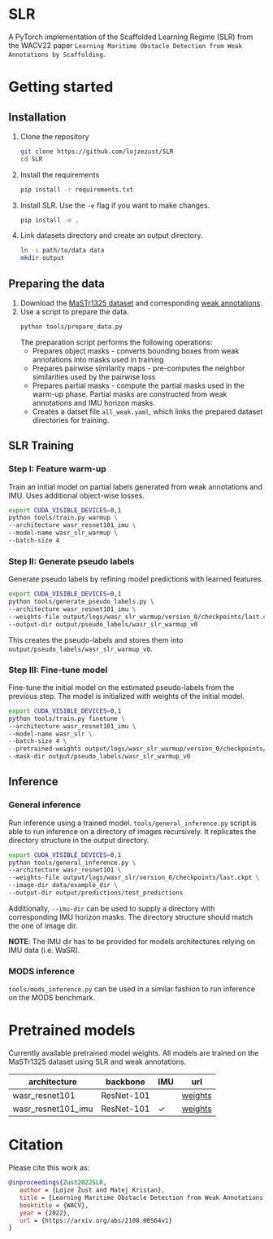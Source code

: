 # SLR

A PyTorch implementation of the Scaffolded Learning Regime (SLR) from the WACV22 paper `Learning Maritime Obstacle Detection from Weak Annotations by Scaffolding`.

# Getting started

## Installation

1. Clone the repository
    ```bash
    git clone https://github.com/lojzezust/SLR
    cd SLR
    ```
2. Install the requirements
    ```bash
    pip install -r requirements.txt
    ```
3. Install SLR. Use the `-e` flag if you want to make changes.
    ```bash
    pip install -e .
    ```
4. Link datasets directory and create an output directory.
    ```bash
    ln -s path/to/data data
    mkdir output
    ```

## Preparing the data

1. Download the [MaSTr1325 dataset](https://box.vicos.si/borja/viamaro/index.html) and corresponding [weak annotations](https://github.com/lojzezust/SLR/releases/download/weights/mastr_extra.zip).
2. Use a script to prepare the data.
    ```bash
    python tools/prepare_data.py
    ```
    The preparation script performs the following operations:
    - Prepares object masks - converts bounding boxes from weak annotations into masks used in training
    - Prepares pairwise similarity maps - pre-computes the neighbor similarities used by the pairwise loss
    - Prepares partial masks - compute the partial masks used in the warm-up phase. Partial masks are constructed from weak annotations and IMU horizon masks.
    - Creates a datset file `all_weak.yaml`, which links the prepared dataset directories for training.

## SLR Training

### Step I: Feature warm-up

Train an initial model on partial labels generated from weak annotations and IMU. Uses additional object-wise losses.
```bash
export CUDA_VISIBLE_DEVICES=0,1
python tools/train.py warmup \
--architecture wasr_resnet101_imu \
--model-name wasr_slr_warmup \
--batch-size 4
```


### Step II: Generate pseudo labels

Generate pseudo labels by refining model predictions with learned features.
```bash
export CUDA_VISIBLE_DEVICES=0,1
python tools/generate_pseudo_labels.py \
--architecture wasr_resnet101_imu \
--weights-file output/logs/wasr_slr_warmup/version_0/checkpoints/last.ckpt \
--output-dir output/pseudo_labels/wasr_slr_warmup_v0
```

This creates the pseudo-labels and stores them into `output/pseudo_labels/wasr_slr_warmup_v0`.

### Step III: Fine-tune model

Fine-tune the initial model on the estimated pseudo-labels from the previous step. 
The model is initialized with weights of the initial model.

```bash
export CUDA_VISIBLE_DEVICES=0,1
python tools/train.py finetune \
--architecture wasr_resnet101_imu \
--model-name wasr_slr \
--batch-size 4 \
--pretrained-weights output/logs/wasr_slr_warmup/version_0/checkpoints/last.ckpt \
--mask-dir output/pseudo_labels/wasr_slr_warmup_v0
```
## Inference

### General inference

Run inference using a trained model. `tools/general_inference.py` script is able to run inference on a directory of images recursively. It replicates the directory structure in the output directory.

```bash
export CUDA_VISIBLE_DEVICES=0,1
python tools/general_inference.py \
--architecture wasr_resnet101 \
--weights-file output/logs/wasr_slr/version_0/checkpoints/last.ckpt \
--image-dir data/example_dir \
--output-dir output/predictions/test_predictions
```

Additionally, `--imu-dir` can be used to supply a directory with corresponding IMU horizon masks. The directory structure should match the one of image dir.

**NOTE**: The IMU dir has to be provided for models architectures relying on IMU data (i.e. WaSR).

### MODS inference

`tools/mods_inference.py` can be used in a similar fashion to run inference on the MODS benchmark.
# Pretrained models

Currently available pretrained model weights. All models are trained on the MaSTr1325 dataset using SLR and weak annotations.

| architecture       | backbone   | IMU | url                                                                                       |
|--------------------|------------|-----|-------------------------------------------------------------------------------------------|
| wasr_resnet101     | ResNet-101 |     | [weights](https://github.com/lojzezust/SLR/releases/download/weights/wasr_slr_rn101_noimu.pth)     |
| wasr_resnet101_imu | ResNet-101 |  ✓  | [weights](https://github.com/lojzezust/SLR/releases/download/weights/wasr_slr_rn101.pth) |

# Citation

Please cite this work as:
```bibtex
@inproceedings{Zust2022SLR,
   author = {Lojze Žust and Matej Kristan},
   title = {Learning Maritime Obstacle Detection from Weak Annotations by Scaffolding},
   booktitle = {WACV},
   year = {2022},
   url = {https://arxiv.org/abs/2108.00564v1}
}
```
